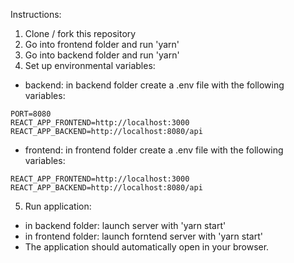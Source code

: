 Instructions:
1. Clone  / fork this repository
2. Go into frontend folder and run 'yarn'
3. Go into backend folder and run 'yarn'
4. Set up environmental variables:
 - backend: in backend folder create a .env file with the following variables:
```
PORT=8080
REACT_APP_FRONTEND=http://localhost:3000
REACT_APP_BACKEND=http://localhost:8080/api
```
 - frontend: in frontend folder create a .env file with the following variables:
```
REACT_APP_FRONTEND=http://localhost:3000
REACT_APP_BACKEND=http://localhost:8080/api
```

5. Run application:
 - in backend folder: launch server with 'yarn start'
 - in frontend folder: launch forntend server with 'yarn start'
 - The application should automatically open in your browser.
